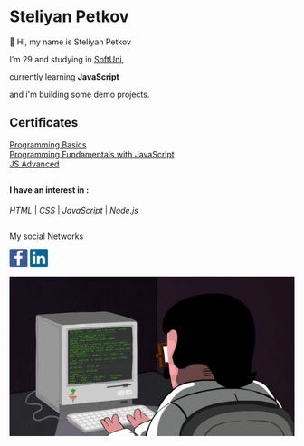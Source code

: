 # Steliyan Petkov

👋 Hi, my name is Steliyan Petkov


I’m 29 and studying in [SoftUni](https://softuni.bg/users/profile/show?username=stsp93),

currently learning **JavaScript**

and i'm building some demo projects.

## Certificates
[Programming Basics](https://softuni.bg/certificates/details/125679/a558f112)  
[Programming Fundamentals with JavaScript](https://softuni.bg/certificates/details/139026/8246e17a)   
[JS Advanced](https://softuni.bg/certificates/details/145371/ef7cafa8)
##

#### I have an interest in :
   _HTML_ | _CSS_ | _JavaScript_ | _Node.js_
 ##  
 My social Networks   
 
 [<img style="width {10px}" src="https://github.com/stsp93/stsp93/blob/main/img/facebook-logo-2428.png">](https://www.facebook.com/profile.php?id=1561391415)
 [<img src="https://github.com/stsp93/stsp93/blob/main/img/linkedin-logo-2430.png">](https://www.linkedin.com/in/steliyan-petkov-39b587247/)
   
![Animation of guy coding](https://github.com/stsp93/stsp93/blob/main/img/MvMxQ1a.gif)


<!---
stsp93/stsp93 is a ✨ special ✨ repository because its `README.md` (this file) appears on your GitHub profile.
You can click the Preview link to take a look at your changes.
--->
